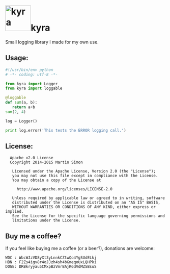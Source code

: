 <h1><img src="https://raw.githubusercontent.com/c0ding/kyra/master/doc/kyra.png" height=80 alt="kyra" title="kyra">kyra</h1>

Small logging library I made for my own use.
    
## Usage:

```python
#!/usr/bin/env python
# -*- coding: utf-8 -*-

from kyra import Logger
from kyra import loggable

@loggable
def sum(a, b):
   return a+b
sum(2, 4)

log = Logger()

print log.error('This tests the ERROR logging call.')

```

## License:

```
  Apache v2.0 License
  Copyright 2014-2015 Martin Simon

   Licensed under the Apache License, Version 2.0 (the "License");
   you may not use this file except in compliance with the License.
   You may obtain a copy of the License at

     http://www.apache.org/licenses/LICENSE-2.0

   Unless required by applicable law or agreed to in writing, software
   distributed under the License is distributed on an "AS IS" BASIS,
   WITHOUT WARRANTIES OR CONDITIONS OF ANY KIND, either express or implied.
   See the License for the specific language governing permissions and
   limitations under the License.

```

## Buy me a coffee?

If you feel like buying me a coffee (or a beer?), donations are welcome:

```
WDC : WbcWJzVD8yXt3yLnnkCZtwQo4YgSUdELkj
HBN : F2Zs4igv8r4oJJzh4sh4bGmeqoUxLQHPki
DOGE: DRBkryyau5CMxpBzVmrBAjK6dVdMZSBsuS
```
